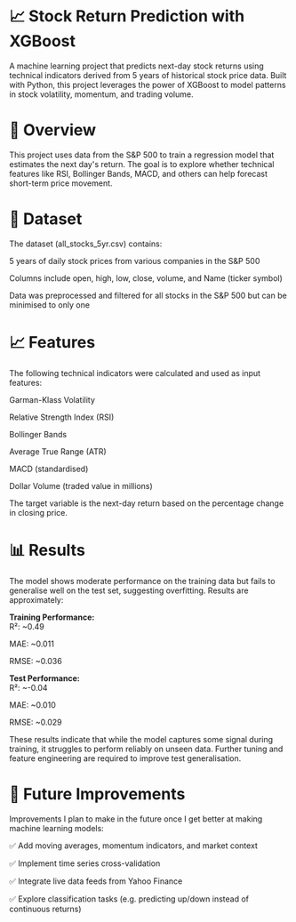 # 📈 Stock Return Prediction with XGBoost
A machine learning project that predicts next-day stock returns using technical indicators derived from 5 years of historical stock price data. Built with Python, this project leverages the power of XGBoost to model patterns in stock volatility, momentum, and trading volume.


# 🧠 Overview
This project uses data from the S&P 500 to train a regression model that estimates the next day's return. The goal is to explore whether technical features like RSI, Bollinger Bands, MACD, and others can help forecast short-term price movement.


# 📂 Dataset
The dataset (all_stocks_5yr.csv) contains:

5 years of daily stock prices from various companies in the S&P 500

Columns include open, high, low, close, volume, and Name (ticker symbol)

Data was preprocessed and filtered for all stocks in the S&P 500 but can be minimised to only one

# 📈 Features
The following technical indicators were calculated and used as input features:

Garman-Klass Volatility

Relative Strength Index (RSI)

Bollinger Bands

Average True Range (ATR)

MACD (standardised)

Dollar Volume (traded value in millions)

The target variable is the next-day return based on the percentage change in closing price.


# 📊 Results
The model shows moderate performance on the training data but fails to generalise well on the test set, suggesting overfitting. Results are approximately:

**Training Performance:**<br>
R²: ~0.49

MAE: ~0.011

RMSE: ~0.036

**Test Performance:**<br>
R²: ~-0.04

MAE: ~0.010

RMSE: ~0.029

These results indicate that while the model captures some signal during training, it struggles to perform reliably on unseen data. Further tuning and feature engineering are required to improve test generalisation.


# 🔧 Future Improvements
Improvements I plan to make in the future once I get better at making machine learning models:

✅ Add moving averages, momentum indicators, and market context

✅ Implement time series cross-validation

✅ Integrate live data feeds from Yahoo Finance

✅ Explore classification tasks (e.g. predicting up/down instead of continuous returns)

